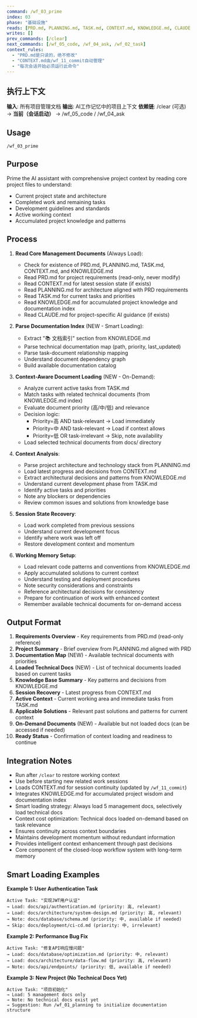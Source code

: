 ```yaml
---
command: /wf_03_prime
index: 03
phase: "基础设施"
reads: [PRD.md, PLANNING.md, TASK.md, CONTEXT.md, KNOWLEDGE.md, CLAUDE.md]
writes: []
prev_commands: [/clear]
next_commands: [/wf_05_code, /wf_04_ask, /wf_02_task]
context_rules:
  - "PRD.md是只读的，绝不修改"
  - "CONTEXT.md由/wf_11_commit自动管理"
  - "每次会话开始必须运行此命令"
---
```


## 执行上下文
**输入**: 所有项目管理文档
**输出**: AI工作记忆中的项目上下文
**依赖链**: /clear (可选) → **当前（会话启动）** → /wf_05_code / /wf_04_ask

## Usage
`/wf_03_prime`

## Purpose
Prime the AI assistant with comprehensive project context by reading core project files to understand:
- Current project state and architecture
- Completed work and remaining tasks
- Development guidelines and standards
- Active working context
- Accumulated project knowledge and patterns

## Process
1. **Read Core Management Documents** (Always Load):
   - Check for existence of PRD.md, PLANNING.md, TASK.md, CONTEXT.md, and KNOWLEDGE.md
   - Read PRD.md for project requirements (read-only, never modify)
   - Read CONTEXT.md for latest session state (if exists)
   - Read PLANNING.md for architecture aligned with PRD requirements
   - Read TASK.md for current tasks and priorities
   - Read KNOWLEDGE.md for accumulated project knowledge and documentation index
   - Read CLAUDE.md for project-specific AI guidance (if exists)

2. **Parse Documentation Index** (NEW - Smart Loading):
   - Extract "📚 文档索引" section from KNOWLEDGE.md
   - Parse technical documentation map (path, priority, last_updated)
   - Parse task-document relationship mapping
   - Understand document dependency graph
   - Build available documentation catalog

3. **Context-Aware Document Loading** (NEW - On-Demand):
   - Analyze current active tasks from TASK.md
   - Match tasks with related technical documents (from KNOWLEDGE.md index)
   - Evaluate document priority (高/中/低) and relevance
   - Decision logic:
     * Priority=高 AND task-relevant → Load immediately
     * Priority=中 AND task-relevant → Load if context allows
     * Priority=低 OR task-irrelevant → Skip, note availability
   - Load selected technical documents from docs/ directory

4. **Context Analysis**:
   - Parse project architecture and technology stack from PLANNING.md
   - Load latest progress and decisions from CONTEXT.md
   - Extract architectural decisions and patterns from KNOWLEDGE.md
   - Understand current development phase from TASK.md
   - Identify active tasks and priorities
   - Note any blockers or dependencies
   - Review common issues and solutions from knowledge base

5. **Session State Recovery**:
   - Load work completed from previous sessions
   - Understand current development focus
   - Identify where work was left off
   - Restore development context and momentum

6. **Working Memory Setup**:
   - Load relevant code patterns and conventions from KNOWLEDGE.md
   - Apply accumulated solutions to current context
   - Understand testing and deployment procedures
   - Note security considerations and constraints
   - Reference architectural decisions for consistency
   - Prepare for continuation of work with enhanced context
   - Remember available technical documents for on-demand access

## Output Format
1. **Requirements Overview** - Key requirements from PRD.md (read-only reference)
2. **Project Summary** - Brief overview from PLANNING.md aligned with PRD
3. **Documentation Map** (NEW) - Available technical documents with priorities
4. **Loaded Technical Docs** (NEW) - List of technical documents loaded based on current tasks
5. **Knowledge Base Summary** - Key patterns and decisions from KNOWLEDGE.md
6. **Session Recovery** - Latest progress from CONTEXT.md
7. **Active Context** - Current working area and immediate tasks from TASK.md
8. **Applicable Solutions** - Relevant past solutions and patterns for current context
9. **On-Demand Documents** (NEW) - Available but not loaded docs (can be accessed if needed)
10. **Ready Status** - Confirmation of context loading and readiness to continue

## Integration Notes
- Run after `/clear` to restore working context
- Use before starting new related work sessions
- Loads CONTEXT.md for session continuity (updated by `/wf_11_commit`)
- Integrates KNOWLEDGE.md for accumulated project wisdom and documentation index
- Smart loading strategy: Always load 5 management docs, selectively load technical docs
- Context cost optimization: Technical docs loaded on-demand based on task relevance
- Ensures continuity across context boundaries
- Maintains development momentum without redundant information
- Provides intelligent context enhancement through past decisions
- Core component of the closed-loop workflow system with long-term memory

## Smart Loading Examples

**Example 1: User Authentication Task**
```
Active Task: "实现JWT用户认证"
→ Load: docs/api/authentication.md (priority: 高, relevant)
→ Load: docs/architecture/system-design.md (priority: 高, relevant)
→ Note: docs/database/schema.md (priority: 中, available if needed)
→ Skip: docs/deployment/ci-cd.md (priority: 中, irrelevant)
```

**Example 2: Performance Bug Fix**
```
Active Task: "修复API响应慢问题"
→ Load: docs/database/optimization.md (priority: 中, relevant)
→ Load: docs/architecture/data-flow.md (priority: 高, relevant)
→ Note: docs/api/endpoints/ (priority: 低, available if needed)
```

**Example 3: New Project (No Technical Docs Yet)**
```
Active Task: "项目初始化"
→ Load: 5 management docs only
→ Note: No technical docs exist yet
→ Suggestion: Run /wf_01_planning to initialize documentation structure
```